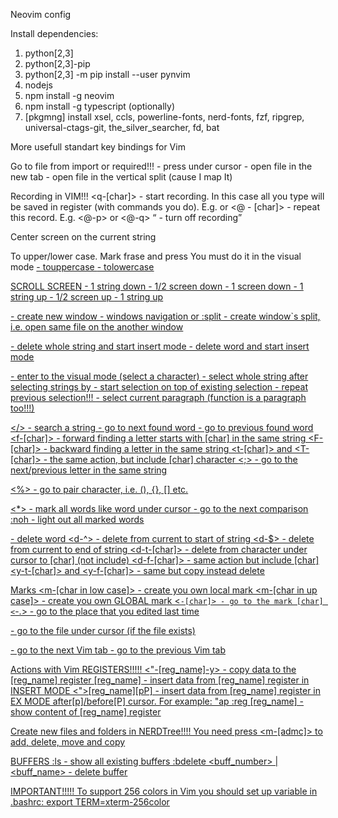 Neovim config

Install dependencies:
1. python[2,3]
2. python[2,3]-pip
3. python[2,3] -m pip install --user pynvim
4. nodejs
5. npm install -g neovim
6. npm install -g typescript (optionally)
7. [pkgmng] install xsel, ccls, powerline-fonts, nerd-fonts, fzf, ripgrep, universal-ctags-git, the_silver_searcher, fd, bat

More usefull standart key bindings for Vim

Go to file from import or required!!!
<g-f> - press under cursor
<Ctrl-w-g-f> - open file in the new tab
<Ctrl-w-f> - open file in the vertical split (cause I map It)

Recording in VIM!!!
<q-[char]> - start recording. In this case all you type will be saved in
register (with commands you do). E.g. <q-p> or <q-o>
<@ - [char]> - repeat this record. E.g. <@-p> or <@-q>
<q> - turn off recording

Center screen on the current string
<zz>

To upper/lower case. Mark frase and press
You must do it in the visual mode
<U> - touppercase
<u> - tolowercase

SCROLL SCREEN
<Ctrl-e> - 1 string down
<Ctrl-d> - 1/2 screen down
<Ctrl-f> - 1 screen down
<Ctrl-y> - 1 string up
<Ctrl-u> - 1/2 screen up
<Ctrl-b> - 1 string up

<Ctrl-w-n> - create new window
<Ctrl-w-hjklw> - windows navigation
<Ctrl-w-s> or :split - create window`s split, i.e. open same file on the another window

<cc> - delete whole string and start insert mode
<cw> - delete word and start insert mode

<v> - enter to the visual mode (select a character)
<Shift-v> - select whole string
<o> after selecting strings by <Shift-v> - start selection on top of
existing selection
<gv> - repeat previous selection!!!
<vip> - select current paragraph (function is a paragraph too!!!)

</> - search a string
<n> - go to next found word
<Shift-n> - go to previous found word
<f-[char]> - forward finding a letter starts with [char] in the same string
<F-[char]> - backward finding a letter in the same string
<t-[char]> and <T-[char]> - the same action, but include [char] character
<;> - go to the next/previous letter in the same string

<%> - go to pair character, i.e. (), {}, [] etc.

<*> - mark all words like word under cursor
<n> - go to the next comparison
:noh - light out all marked words

<dw> - delete word
<d-^> - delete from current to start of string
<d-$> - delete from current to end of string
<d-t-[char]> - delete from character under cursor to [char] (not include)
<d-f-[char]> - same action but include [char]
<y-t-[char]> and <y-f-[char]> - same but copy instead delete

Marks
<m-[char in low case]> - create you own local mark
<m-[char in up case]> - create you own GLOBAL mark
<`-[char]> - go to the mark [char]
<`-.> - go to the place that you edited last time

<g-f> - go to the file under cursor (if the file exists)

<g-t> - go to the next Vim tab
<g-T> - go to the previous Vim tab

Actions with Vim REGISTERS!!!!!
<"-[reg_name]-y> - copy data to the [reg_name] register
<Ctrl-r>[reg_name] - insert data from [reg_name] register in INSERT MODE
<">[reg_name][pP] - insert data from [reg_name] register in EX MODE
after[p]/before[P] cursor. For example: "ap
:reg [reg_name] - show content of [reg_name] register

Create new files and folders in NERDTree!!!!
You need press <m-[admc]> to add, delete, move and copy

BUFFERS
:ls - show all existing buffers
:bdelete <buff_number> | <buff_name> - delete buffer

IMPORTANT!!!!!
To support 256 colors in Vim you should set up variable in .bashrc:
export TERM=xterm-256color
